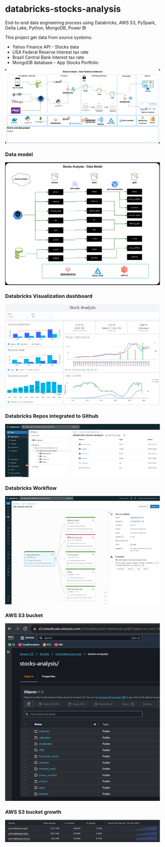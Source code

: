 # databricks-stocks-analysis

End-to-end data engineering process using Databricks, AWS S3, PySpark, Delta Lake, Python, MongoDB, Power BI

This project get data from source systems:
- Yahoo Finance API - Stocks data
- USA Federal Reserve Interest tax rate
- Brazil Central Bank Interest tax rate
- MongoDB database - App Stocks Portfolio

![Logo](https://github.com/jamilvilela/databricks-stocks-analysis/blob/2023-10-13-initial/images/Stocks-Analysis-Data-Architecture.png)

### Data model

![Logo](https://github.com/jamilvilela/databricks-stocks-analysis/blob/master/images/Stocks-Analysis-Data-Model.png)


### Databricks Visualization dashboard

![Logo](https://github.com/jamilvilela/databricks-stocks-analysis/blob/2023-10-13-initial/images/stocks_dashboard.png)

### Databricks Repos integrated to Github

![Logo](https://github.com/jamilvilela/databricks-stocks-analysis/blob/2023-10-13-initial/images/stocks_repository.png)


### Databricks Workflow

![Logo](https://github.com/jamilvilela/databricks-stocks-analysis/blob/master/images/databricks-workflow-stocks.png)

### AWS S3 bucket

![Logo](https://github.com/jamilvilela/databricks-stocks-analysis/blob/master/images/stocks_s3_bucket.png)

### AWS S3 bucket growth

![Logo](https://github.com/jamilvilela/databricks-stocks-analysis/blob/master/images/aws-buckets-stocks.png)
